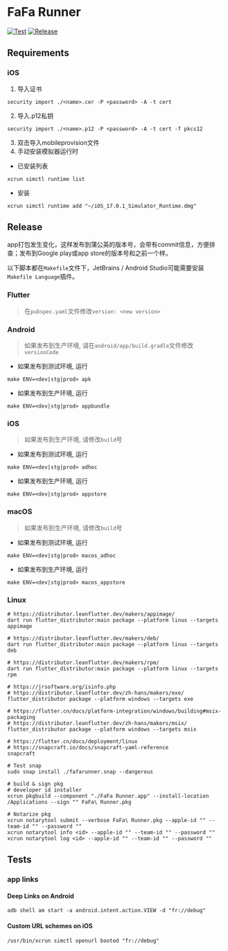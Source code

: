 # FaFa Runner

[![Test](https://github.com/fafarunner/fafarunner/actions/workflows/test.yml/badge.svg)](https://github.com/fafarunner/fafarunner/actions/workflows/test.yml)
[![Release](https://github.com/fafarunner/fafarunner/actions/workflows/release.yml/badge.svg)](https://github.com/fafarunner/fafarunner/actions/workflows/release.yml)

## Requirements

### iOS

1. 导入证书
```shell
security import ./<name>.cer -P <password> -A -t cert
```

2. 导入.p12私钥
```shell
security import ./<name>.p12 -P <password> -A -t cert -f pkcs12
```

3. 双击导入mobileprovision文件
4. 手动安装模拟器运行时
- 已安装列表
```shell
xcrun simctl runtime list
```

- 安装
```shell
xcrun simctl runtime add "~/iOS_17.0.1_Simulator_Runtime.dmg"
```

## Release

app打包发生变化，这样发布到蒲公英的版本号，会带有commit信息，方便排查；发布到Google play或app store的版本号和之前一个样。

以下脚本都在`Makefile`文件下，JetBrains / Android Studio可能需要安装`Makefile Language`插件。

### Flutter

>在`pubspec.yaml`文件修改`version: <new version>`

### Android

>如果发布到生产环境, 请在`android/app/build.gradle`文件修改`versionCode`

- 如果发布到测试环境, 运行
```shell
make ENV=<dev|stg|prod> apk
```

- 如果发布到生产环境, 运行
```shell
make ENV=<dev|stg|prod> appbundle
```

### iOS

>如果发布到生产环境, 请修改`build`号

- 如果发布到测试环境, 运行
```shell
make ENV=<dev|stg|prod> adhoc
```

- 如果发布到生产环境, 运行
```shell
make ENV=<dev|stg|prod> appstore
```

### macOS

>如果发布到生产环境, 请修改`build`号

- 如果发布到测试环境, 运行
```shell
make ENV=<dev|stg|prod> macos_adhoc
```

- 如果发布到生产环境, 运行
```shell
make ENV=<dev|stg|prod> macos_appstore
```

### Linux

```shell
# https://distributor.leanflutter.dev/makers/appimage/
dart run flutter_distributor:main package --platform linux --targets appimage

# https://distributor.leanflutter.dev/makers/deb/
dart run flutter_distributor:main package --platform linux --targets deb

# https://distributor.leanflutter.dev/makers/rpm/
dart run flutter_distributor:main package --platform linux --targets rpm

# https://jrsoftware.org/isinfo.php
# https://distributor.leanflutter.dev/zh-hans/makers/exe/
flutter_distributor package --platform windows --targets exe

# https://flutter.cn/docs/platform-integration/windows/building#msix-packaging
# https://distributor.leanflutter.dev/zh-hans/makers/msix/
flutter_distributor package --platform windows --targets msix

# https://flutter.cn/docs/deployment/linux
# https://snapcraft.io/docs/snapcraft-yaml-reference
snapcraft

# Test snap
sudo snap install ./fafarunner.snap --dangerous

# build & sign pkg
# developer id installer
xcrun pkgbuild --component "./FaFa Runner.app" --install-location /Applications --sign "" FaFa\ Runner.pkg

# Notarize pkg
xcrun notarytool submit --verbose FaFa\ Runner.pkg --apple-id "" --team-id "" --password ""
xcrun notarytool info <id> --apple-id "" --team-id "" --password ""
xcrun notarytool log <id> --apple-id "" --team-id "" --password ""
```

## Tests

### app links

#### Deep Links on Android

```shell
adb shell am start -a android.intent.action.VIEW -d "fr://debug"
```

#### Custom URL schemes on iOS

```shell
/usr/bin/xcrun simctl openurl booted "fr://debug"
```

